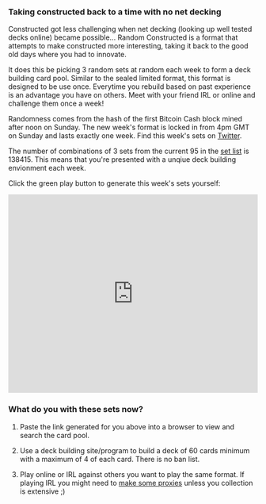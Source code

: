 ### Taking constructed back to a time with no net decking

Constructed got less challenging when net decking (looking up well tested decks online) became possible... Random Constructed is a format that attempts to make constructed more interesting, taking it back to the good old days where you had to innovate.

It does this be picking 3 random sets at random each week to form a deck building card pool. Similar to the sealed limited format, this format is designed to be use once. Everytime you rebuild based on past experience is an advantage you have on others. Meet with your friend IRL or online and challenge them once a week!

Randomness comes from the hash of the first Bitcoin Cash block mined after noon on Sunday. The new week's format is locked in from 4pm GMT on Sunday and lasts exactly one week. Find this week's sets on [Twitter](https://twitter.com/RandomConst).

The number of combinations of 3 sets from the current 95 in the [set list](https://github.com/randomconstructed/randomconstructed/blob/master/sets.csv) is 138415. This means that you're presented with a unqiue deck building envionment each week.

Click the green play button to generate this week's sets yourself:
<iframe height="400px" width="100%" src="https://repl.it/@randomconst/randomconstructed?lite=true" scrolling="no" frameborder="no" allowtransparency="true" allowfullscreen="true" sandbox="allow-forms allow-pointer-lock allow-popups allow-same-origin allow-scripts allow-modals"></iframe>


### What do you with these sets now?

1) Paste the link generated for you above into a browser to view and search the card pool.

2) Use a deck building site/program to build a deck of 60 cards minimum with a maximum of 4 of each card. There is no ban list.

3) Play online or IRL against others you want to play the same format. If playing IRL you might need to [make some proxies]( http://mtgpress.net) unless you collection is extensive ;)
